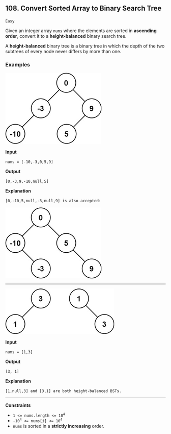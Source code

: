 ## 108. Convert Sorted Array to Binary Search Tree  

`Easy`

Given an integer array `nums` where the elements are sorted in **ascending order**, convert it to a **height-balanced** binary search tree.

A **height-balanced** binary tree is a binary tree in which the depth of the two subtrees of every node never differs by more than one.

### Examples

![tree](btree1.jpg)

**Input**
```
nums = [-10,-3,0,5,9]
```

**Output**
```
[0,-3,9,-10,null,5]
```

**Explanation**
```
[0,-10,5,null,-3,null,9] is also accepted:
```

![tree 2](btree2.jpg)

---

![tree](btree.jpg)

**Input**
```
nums = [1,3]
```

**Output**
```
[3, 1]
```

**Explanation**
```
[1,null,3] and [3,1] are both height-balanced BSTs.
```

---

**Constraints**
* <code>1 <= nums.length <= 10<sup>4</sup></code>
* <code>-10<sup>4</sup> <= nums[i] <= 10<sup>4</sup></code>
* `nums` is sorted in a **strictly increasing** order.

